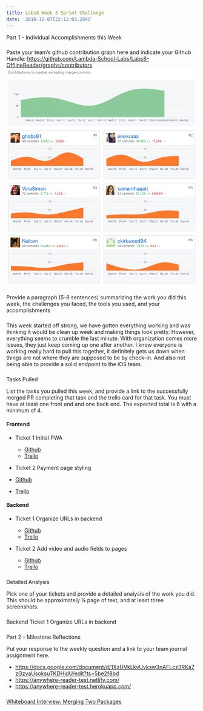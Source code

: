 ```yaml
---
title: Labs8 Week 3 Sprint Challenge
date: '2018-12-07T22:12:03.284Z'
---
```


Part 1 - Individual Accomplishments this Week

###

Paste your team’s github contribution graph here and indicate your Github Handle:
https://github.com/Lambda-School-Labs/Labs8-OfflineReader/graphs/contributors
![Contribution Graph](contribution.png)

Provide a paragraph (5-8 sentences) summarizing the work you did this week, the challenges you faced, the tools you used, and your accomplishments

###

This week started off strong, we have gotten everything working and was thinking it would be clean up week and making things look pretty.
However, everything seems to crumble the last minute. With organization comes more issues, they just keep coming up one after another.
I know everyone is working really hard to pull this together, it definitely gets us down when things are not where they are supposed to be by check-in.
And also not being able to provide a solid endpoint to the iOS team.

###

Tasks Pulled

List the tasks you pulled this week, and provide a link to the successfully merged PR completing that task and the trello card for that task. You must have at least one front end and one back end. The expected total is 6 with a minimum of 4.

#### Frontend

- Ticket 1 Initial PWA

  - [Github](https://github.com/Lambda-School-Labs/Labs8-OfflineReader/pull/114)
  - [Trello](https://trello.com/c/YS2WhiuP)

- Ticket 2 Payment page styling

- [Github](https://github.com/Lambda-School-Labs/Labs8-OfflineReader/pull/102)
- [Trello](https://trello.com/c/t4ZuH42Y)

#### Backend

- Ticket 1 Organize URLs in backend

  - [Github](https://github.com/Lambda-School-Labs/Labs8-OfflineReader/pull/121)
  - [Trello](https://trello.com/c/ilIwQxFk)

- Ticket 2 Add video and audio fields to pages

  - [Github](https://github.com/Lambda-School-Labs/Labs8-OfflineReader/pull/117)
  - [Trello](https://trello.com/c/xMI7gm4Q)

###

Detailed Analysis

Pick one of your tickets and provide a detailed analysis of the work you did. This should be approximately ¼ page of text, and at least three screenshots.

###

Backend Ticket 1 Organize URLs in backend

###

###

Part 2 - Milestone Reflections

Put your response to the weekly question and a link to your team journal assignment here.

- https://docs.google.com/document/d/1XzUVkLkvUvksw3nAFLcz3RKa7zGzvaUsoksuTKDHjdU/edit?ts=5be2f8bd
- https://anywhere-reader-test.netlify.com/
- https://anywhere-reader-test.herokuapp.com/

###

[Whiteboard Interview: Merging Two Packages](https://youtu.be/mjiEI0qIOsU)
